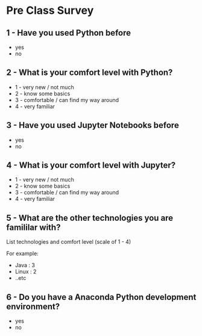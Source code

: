 # Pre Class Survey

## 1 - Have you used Python before

- yes
- no

## 2 - What is your comfort level with Python?

- 1 - very new / not much
- 2 - know some basics
- 3 - comfortable / can find my way around
- 4 - very familiar

## 3 - Have you used Jupyter Notebooks before

- yes
- no

## 4 - What is your comfort level with Jupyter?

- 1 - very new / not much
- 2 - know some basics
- 3 - comfortable / can find my way around
- 4 - very familiar

## 5 - What are the other technologies you  are famililar with?

List technologies and comfort level (scale of 1 - 4)

For example:

- Java : 3
- Linux : 2
- ..etc

## 6 - Do you have a Anaconda Python development environment?

- yes
- no
